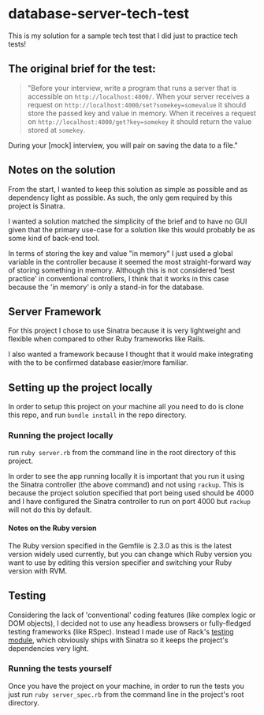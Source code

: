 # database-server-tech-test

This is my solution for a sample tech test that I did just to practice tech tests!

## The original brief for the test:


>"Before your interview, write a program that runs a server that is accessible on `http://localhost:4000/`. When your server receives a request on `http://localhost:4000/set?somekey=somevalue` it should store the passed key and value in memory. When it receives a request on `http://localhost:4000/get?key=somekey` it should return the value stored at `somekey`.
>
During your [mock] interview, you will pair on saving the data to a file."
>

## Notes on the solution

From the start, I wanted to keep this solution as simple as possible and as dependency light as possible. As such, the only gem required by this project is Sinatra.

I wanted a solution matched the simplicity of the brief and to have no GUI given that the primary use-case for a solution like this would probably be as some kind of back-end tool.

In terms of storing the key and value "in memory" I just used a global variable in the controller because it seemed the most straight-forward way of storing something in memory. Although this is not considered 'best practice' in conventional controllers, I think that it works in this case because the 'in memory' is only a stand-in for the database.

## Server Framework

For this project I chose to use Sinatra because it is very lightweight and flexible when compared to other Ruby frameworks like Rails.

I also wanted a framework because I thought that it would make integrating with the to be confirmed database easier/more familiar.

## Setting up the project locally

In order to setup this project on your machine all you need to do is clone this repo, and run `bundle install` in the repo directory.

### Running the project locally

run `ruby server.rb` from the command line in the root directory of this project.

In order to see the app running locally it is important that you run it using the Sinatra controller (the above command) and not using `rackup`. This is because the project solution specified that port being used should be 4000 and I have configured the Sinatra controller to run on port 4000 but `rackup` will not do this by default.

#### Notes on the Ruby version
The Ruby version specified in the Gemfile is 2.3.0 as this is the latest version widely used currently, but you can change which Ruby version you want to use by editing this version specifier and switching your Ruby version with RVM.

## Testing

Considering the lack of 'conventional' coding features (like complex logic or DOM objects), I decided not to use any headless browsers or fully-fledged testing frameworks (like RSpec). Instead I made use of Rack's [testing module](http://www.rubydoc.info/github/brynary/rack-test/Rack/Test/Methods), which obviously ships with Sinatra so it keeps the project's dependencies very light.


### Running the tests yourself
Once you have the project on your machine, in order to run the tests you just run `ruby server_spec.rb` from the command line in the project's root directory.
